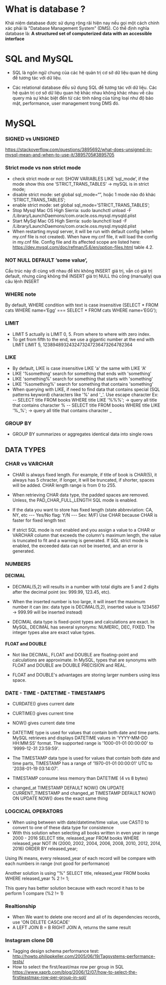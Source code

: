 # What is database ?

Khái niệm database được sử dụng rộng rãi hiện nay nếu gọi một cách chính xác phải là "Database Management System" (DMS). Có thể định nghĩa database là: <b>A structured set of computerized data with an accessible interface</b>

# SQL and MySQL

- SQL là ngôn ngữ chung của các hệ quản trị cơ sở dữ liệu quan hệ dùng để tương tác với dữ liệu.

- Các relational database đều sử dụng SQL để tương tác với dữ liệu.
Các hệ quản trị cơ sở dữ liệu quan hệ khác nhau không khác nhau về câu query mà sự khác biệt đến từ các tính năng của từng loại như độ bảo mật, performance, user management trong DMS đó.

# MySQL

### SIGNED vs UNSIGNED 

https://stackoverflow.com/questions/3895692/what-does-unsigned-in-mysql-mean-and-when-to-use-it/3895705#3895705
### Strict mode vs non strict mode
- check strict mode or not: SHOW VARIABLES LIKE ’sql_mode’, if the mode show this one ‘STRICT_TRANS_TABLES’ -> mySQL is in strict mode;
- disable strict mode: set global sql_mode=“”, hoặc 1 mode nào đó khác ’STRICT_TRANS_TABLES’;
- enable strict mode: set global sql_mode=’STRICT_TRANS_TABLES’;
- Stop Mysql Mac OS High Sierria: sudo launchctl unload -F /Library/LaunchDaemons/com.oracle.oss.mysql.mysqld.plist
- Start MySql Mac OS High Sierria: sudo launchctl load -F /Library/LaunchDaemons/com.oracle.oss.mysql.mysqld.plist
- When restarting mysql server, it will be run with default config (when my.cnf file is not created). When have my.cnf file, it will load the config in my.cnf file. Config file and its affected scope are listed here: https://dev.mysql.com/doc/refman/5.6/en/option-files.html table 4.2.

### NOT NULL DEFAULT ’some value’,
Cấu trúc này đi cùng với nhau để khi không INSERT giá trị, vẫn có giá trị default, nhưng cũng không thể INSERT giá trị NULL thủ công (manually) qua câu lệnh INSERT

### WHERE note
By default, WHERE condition with text is case insensitive (SELECT * FROM cats WHERE name=‘Egg’ === SELECT * FROM cats WHERE name=‘EGG’);

### LIMIT
- LIMIT 5  actually is LIMIT 0, 5. From where to where with zero index.
- To get from fifth to the end, we use a gigantic number at the end with LIMIT
    LIMIT 5, 1238948932432473247236473264782364

### LIKE
- By default, LIKE is case insensitive LIKE 'a' the same with LIKE 'A'
- LIKE '%something' search for something that ends with 'something'
- LIKE 'something%' search for something that starts with 'something'
- LIKE '%something%' search for something that contains 'something'
- When querying with LIKE, if need to find data that contains special (SQL patterns keyword) characters like '%' and '_'. Use escape character
    Ex: 
    -- SELECT title FROM books WHERE title LIKE '%\%%'; -> query all title that contains character %
    -- SELECT title FROM books WHERE title LIKE '%\_%'; -> query all title that contains character _

### GROUP BY

- GROUP BY summarizes or aggregates identical data into single rows

## DATA TYPES

### CHAR vs VARCHAR
- CHAR is always fixed length. For example, if title of book is CHAR(5), it always has 5 chracter, if longer, it will be truncated, if shorter, spaces will be added. CHAR length range is from 0 to 255.

- When retrieving CHAR data type, the padded spaces are removed. Unless, the PAD_CHAR_FULL_LENGTH SQL mode is enabled.

- If the data you want to store has fixed length (state abbreviation: CA, NY, etc --- Yes/No flag: Y/N --- Sex: M/F) Use CHAR because CHAR is faster for fixed length text

- If strict SQL mode is not enabled and you assign a value to a CHAR or VARCHAR column that exceeds the column's maximum length, the value is truncated to fit and a warning is generated. If SQL strict mode is enabled, the exceeded data can not be inserted, and an error is generated.

### NUMBERS
#### DECIMAL
- DECIMAL(5,2) will results in a number with total digits are 5 and 2 digits after the decimal point (ex: 999.99, 123.45, etc).
- When the inserted number is too large, it will insert the maximum number it can (ex: data type is DECIMAL(5,2), inserted value is 1234567 -> 999.99 will be inserted instead)

- DECIMAL data type is fixed-point types and calculations are exact. In MySQL, DECIMAL has several synonyms: NUMERIC, DEC, FIXED. The integer types alse are exact value types.

#### FLOAT and DOUBLE
- Not like DECIMAL, FLOAT and DOUBLE are floating-point and calculations are approximate. In MySQL, types that are synonyms with FLOAT and DOUBLE are DOUBLE PRECISION and REAL.

- FLOAT and DOUBLE's advantages are storing larger numbers using less space.

### DATE - TIME - DATETIME - TIMESTAMPS
- CURDATE() gives current date
- CURTIME() gives current time
- NOW() gives current date time
- DATETIME type is used for values that contain both date and time parts. MySQL retrieves and displays DATETIME values in 'YYYY-MM-DD HH:MM:SS' format. The supported range is '1000-01-01 00:00:00' to '9999-12-31 23:59:59'.
- The TIMESTAMP data type is used for values that contain both date and time parts, TIMESTAMP has a range of '1970-01-01 00:00:01' UTC to '2038-01-19 03:14:07'.

- TIMESTAMP consume less memory than DATETIME (4 vs 8 bytes)
- changed_at TIMESTAMP DEFAULT NOW() ON UPDATE CURRENT_TIMESTAMP and changed_at TIMESTAMP DEFAULT NOW() ON UPDATE NOW() does the exact same thing

### LOGCICAL OPERATORS
- When using between with date/datetime/time value, use CAST() to convert to one of these data type for consistence
- With this solution when selecting all books written in even year in range 2000 - 2016
SELECT title, released_year FROM books
WHERE released_year NOT IN (2000, 2002, 2004, 2006, 2008, 2010, 2012, 2014, 2016)
ORDER BY released_year;

Using IN means, every released_year of each record will be compare with each numbers in range (not good for performance)

Another solution is using "%"
SELECT title, released_year FROM books
WHERE released_year % 2 != 1;

This query has better solution because with each record it has to be perform 1 compare (%2 != 1)

### Realtionship
- When We want to delete one record and all of its dependencies records, use 'ON DELETE CASCADE'
- A LEFT JOIN B = B RIGHT JOIN A, returns the same result

### Instagram clone DB
- Tagging design schema performance test:
http://howto.philippkeller.com/2005/06/19/Tagsystems-performance-tests/
- How to select the first/least/max row per group in SQL
https://www.xaprb.com/blog/2006/12/07/how-to-select-the-firstleastmax-row-per-group-in-sql/




